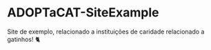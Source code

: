 # ADOPTaCAT-SiteExample
Site de exemplo, relacionado a instituições de caridade relacionado a gatinhos! 🐈
